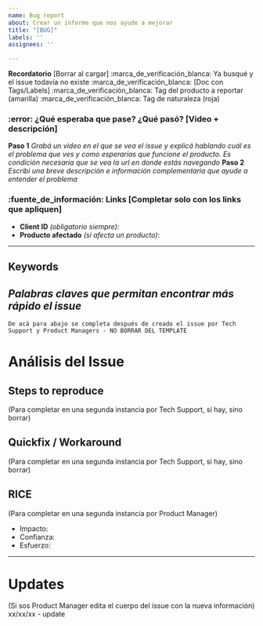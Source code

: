 ```yaml
---
name: Bug report
about: Crear un informe que nos ayude a mejorar
title: "[BUG]"
labels: ''
assignees: ''

---
```


**Recordatorio** [Borrar al cargar]
:marca_de_verificación_blanca:  Ya busqué y el issue todavía no existe
:marca_de_verificación_blanca:  [Doc con Tags/Labels]
:marca_de_verificación_blanca:  Tag del producto a reportar (amarilla)
:marca_de_verificación_blanca:  Tag de naturaleza (roja)
### :error:    ¿Qué esperaba que pase? ¿Qué pasó? [Video + descripción]
**Paso 1**  _Grabá un video en el que se vea el issue y explicá hablando cuál es el problema que ves y como esperarías que funcione el producto. Es condición necesaria que se vea la url en donde estás navegando_
**Paso 2**  _Escribi una breve descripción e información complementaria que ayude a entender el problema_
### :fuente_de_información:    Links [Completar solo con los links que apliquen]
* **Client ID** _(obligatorio siempre)_:
* **Producto afectado** _(si afecta un producto)_:
---
## Keywords ##
_Palabras claves que permitan encontrar más rápido el issue_
---
`De acá para abajo se completa después de creado el issue por Tech Support y Product Managers - NO BORRAR DEL TEMPLATE `
# Análisis del Issue #
## Steps to reproduce ##
(Para completar en una segunda instancia por Tech Support, si hay, sino borrar)
## Quickfix / Workaround ##
(Para completar en una segunda instancia por Tech Support, si hay, sino borrar)
## RICE ##
(Para completar en una segunda instancia por Product Manager)
- Impacto:
- Confianza:
- Esfuerzo:
---
# Updates
(Si sos Product Manager edita el cuerpo del issue con la nueva información)
xx/xx/xx - update
